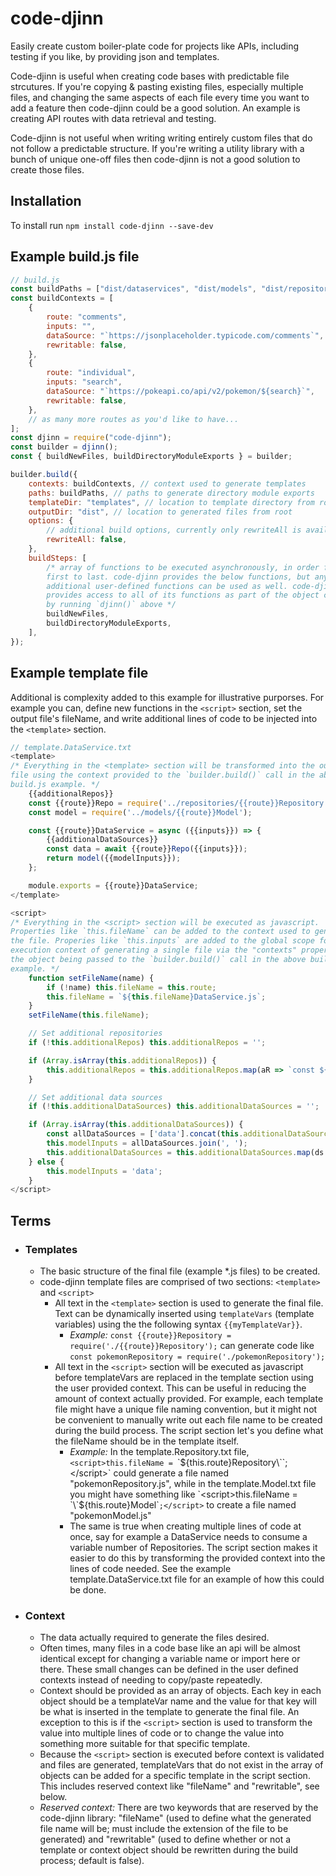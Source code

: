 # code-djinn

Easily create custom boiler-plate code for projects like APIs, including testing if you like, by providing json and templates.

Code-djinn is useful when creating code bases with predictable file strcutures. If you're copying & pasting existing files, especially multiple files, and changing the same aspects of each file every time you want to add a feature then code-djinn could be a good solution. An example is creating API routes with data retrieval and testing.

Code-djinn is not useful when writing writing entirely custom files that do not follow a predictable structure. If you're writing a utility library with a bunch of unique one-off files then code-djinn is not a good solution to create those files.

## Installation

To install run `npm install code-djinn --save-dev`

## Example build.js file

```javascript
// build.js
const buildPaths = ["dist/dataservices", "dist/models", "dist/repositories"];
const buildContexts = [
	{
		route: "comments",
		inputs: "",
		dataSource: "`https://jsonplaceholder.typicode.com/comments`",
		rewritable: false,
	},
	{
		route: "individual",
		inputs: "search",
		dataSource: "`https://pokeapi.co/api/v2/pokemon/${search}`",
		rewritable: false,
	},
	// as many more routes as you'd like to have...
];
const djinn = require("code-djinn");
const builder = djinn();
const { buildNewFiles, buildDirectoryModuleExports } = builder;

builder.build({
	contexts: buildContexts, // context used to generate templates
	paths: buildPaths, // paths to generate directory module exports
	templateDir: "templates", // location to template directory from root (must be at root of project)
	outputDir: "dist", // location to generated files from root
	options: {
		// additional build options, currently only rewriteAll is available
		rewriteAll: false,
	},
	buildSteps: [
		/* array of functions to be executed asynchronously, in order from
		first to last. code-djinn provides the below functions, but any
		additional user-defined functions can be used as well. code-djinn
		provides access to all of its functions as part of the object created
		by running `djinn()` above */
		buildNewFiles,
		buildDirectoryModuleExports,
	],
});
```

## Example template file

Additional is complexity added to this example for illustrative purporses. For example you can, define new functions in the `<script>` section, set the output file's fileName, and write additional lines of code to be injected into the `<template>` section.

```javascript
// template.DataService.txt
<template>
/* Everything in the <template> section will be transformed into the output
file using the context provided to the `builder.build()` call in the above
build.js example. */
    {{additionalRepos}}
    const {{route}}Repo = require('../repositories/{{route}}Repository');
    const model = require('../models/{{route}}Model');

    const {{route}}DataService = async ({{inputs}}) => {
        {{additionalDataSources}}
        const data = await {{route}}Repo({{inputs}});
        return model({{modelInputs}});
    };

    module.exports = {{route}}DataService;
</template>

<script>
/* Everything in the <script> section will be executed as javascript.
Properties like `this.fileName` can be added to the context used to generate
the file. Properies like `this.inputs` are added to the global scope for the
execution context of generating a single file via the "contexts" property in
the object being passed to the `builder.build()` call in the above build.js
example. */
    function setFileName(name) {
        if (!name) this.fileName = this.route;
        this.fileName = `${this.fileName}DataService.js`;
    }
    setFileName(this.fileName);

    // Set additional repositories
    if (!this.additionalRepos) this.additionalRepos = '';

    if (Array.isArray(this.additionalRepos)) {
        this.additionalRepos = this.additionalRepos.map(aR => `const ${aR}Repo = require('../repositories/${aR}Repository');`).join('\n\t');
    }

    // Set additional data sources
    if (!this.additionalDataSources) this.additionalDataSources = '';

    if (Array.isArray(this.additionalDataSources)) {
        const allDataSources = ['data'].concat(this.additionalDataSources.map(aDS => `${aDS}Data`));
        this.modelInputs = allDataSources.join(', ');
        this.additionalDataSources = this.additionalDataSources.map(ds => `const ${ds}Data = await ${ds}Repo(${this.inputs});`).join('\n\t');
    } else {
        this.modelInputs = 'data';
    }
</script>
```

## Terms

- ### Templates
  - The basic structure of the final file (example \*.js files) to be created.
  - code-djinn template files are comprised of two sections: `<template>` and `<script>`
    - All text in the `<template>` section is used to generate the final file. Text can be dynamically inserted using `templateVars` (template variables) using the the following syntax `{{myTemplateVar}}`.
      - _Example:_ `const {{route}}Repository = require('./{{route}}Repository');` can generate code like `const pokemonRepository = require('./pokemonRepository');`
    - All text in the `<script>` section will be executed as javascript before templateVars are replaced in the template section using the user provided context. This can be useful in reducing the amount of context actually provided. For example, each template file might have a unique file naming convention, but it might not be convenient to manually write out each file name to be created during the build process. The script section let's you define what the fileName should be in the template itself.
      - _Example:_ In the template.Repository.txt file, `<script>this.fileName = `\`${this.route}Repository\``;</script>` could generate a file named "pokemonRepository.js", while in the template.Model.txt file you might have something like `<script>this.fileName = `\`${this.route}Model\``;</script>` to create a file named "pokemonModel.js"
      - The same is true when creating multiple lines of code at once, say for example a DataService needs to consume a variable number of Repositories. The script section makes it easier to do this by transforming the provided context into the lines of code needed. See the example template.DataService.txt file for an example of how this could be done.
- ### Context
  - The data actually required to generate the files desired.
  - Often times, many files in a code base like an api will be almost identical except for changing a variable name or import here or there. These small changes can be defined in the user defined contexts instead of needing to copy/paste repeatedly.
  - Context should be provided as an array of objects. Each key in each object should be a templateVar name and the value for that key will be what is inserted in the template to generate the final file. An exception to this is if the `<script>` section is used to transform the value into multiple lines of code or to change the value into something more suitable for that specific template.
  - Because the `<script>` section is executed before context is validated and files are generated, templateVars that do not exist in the array of objects can be added for a specific template in the script section. This includes reserved context like "fileName" and "rewritable", see below.
  - _Reserved context:_ There are two keywords that are reserved by the code-djinn library: "fileName" (used to define what the generated file name will be; must include the extension of the file to be generated) and "rewritable" (used to define whether or not a template or context object should be rewritten during the build process; default is false).
